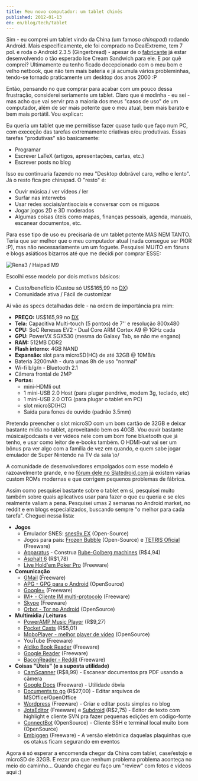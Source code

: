 ```yaml
---
title: Meu novo computador: um tablet chinês
published: 2012-01-13
en: en/blog/tech/tablet
---
```


Sim - eu comprei um tablet vindo da China (um famoso _chinapad_) rodando Android.
Mais especificamente, ele foi comprado no DealExtreme, tem 7 pol. e roda o Android 2.3.5 (Gingerbread) - apesar de
o [fabricante][1] já estar desenvolvendo o tão esperado Ice Cream Sandwich para ele.
E por quê comprei? Ultimamente eu tenho ficado decepcionado com o meu bom e velho netbook, que não tem mais bateria e já acumula vários probleminhas,
tendo-se tornado praticamente um desktop dos anos 2000 :P

Então, pensando no que comprar para acabar com um pouco dessa frustração, considerei seriamente um tablet.
Claro que é modinha - eu sei - mas acho que vai servir pra a maioria dos meus "casos de uso" de um computador, além de ser mais potente que o meu atual,
bem mais barato e bem mais portátil. Vou explicar:

<!--more-->

Eu queria um tablet que me permitisse fazer quase tudo que faço num PC, com execeção das tarefas extremamente criativas e/ou produtivas.
Essas tarefas "produtivas" são basicamente:

  * Programar
  * Escrever LaTeX (artigos, apresentações, cartas, etc.)
  * Escrever posts no blog

Isso eu continuaria fazendo no meu "Desktop dobrável caro, velho e lento". Já o resto fica pro chinapad. O "resto" é:

  * Ouvir música / ver vídeos / ler
  * Surfar nas interwebs
  * Usar redes sociais/antisociais e conversar com os miguxos
  * Jogar jogos 2D e 3D moderados
  * Algumas coisas úteis como mapas, finanças pessoais, agenda, manuais, escanear documentos, etc.

Para esse tipo de uso eu precisaria de um tablet potente MAS NEM TANTO.
Teria que ser melhor que o meu computador atual (nada consegue ser PIOR :P), mas não necessariamente um um foguete.
Pesquisei MUITO em fóruns e blogs asiáticos bizarros até que me decidi por comprar ESSE:

![Rena3 / Haipad M9](/files/imgs/2012-01_sku_81345_7.jpg)

Escolhi esse modelo por dois motivos básicos:

  * Custo/benefício (Custou só US$165,99 no [DX][2])
  * Comunidade ativa / Fácil de customizar

Aí vão as specs detalhadas dele - na ordem de importância pra mim:

  * **PREÇO:** US$165,99 no [DX][3]
  * **Tela:** Capacitiva Multi-touch (5 pontos) de 7'' e resolução 800x480
  * **CPU:** SoC Renesas EV2 - Dual Core ARM Cortex A9 @ 1GHz cada
  * **GPU:** PowerVX SGX530 (mesma do Galaxy Tab, se não me engano)
  * **RAM:** 512MB DDR2
  * **Flash interno:** 4GB NAND
  * **Expansão:** slot para microSD(HC) de até 32GB @ 10MB/s
  * Bateria 3200mAh - dura umas 8h de uso "normal"
  * Wi-fi b/g/n - Bluetooth 2.1
  * Câmera frontal de 2MP
  * **Portas:**
      + mini-HDMIi out
      + 1 mini-USB 2.0 Host (para plugar pendrive, modem 3g, teclado, etc)
      + 1 mini-USB 2.0 OTG (para plugar o tablet em PC)
      + slot microSD(HC)
      + Saída para fones de ouvido (padrão 3.5mm)

Pretendo preencher o slot microSD com um bom cartão de 32GB e deixar bastante mídia no tablet, aproveitando bem os 40GB.
Vou ouvir bastante música/podcasts e ver vídeos nele com um bom fone bluetooth que já tenho, e usar como leitor de e-books também.
O HDMI-out vai ser um bônus pra ver algo com a família de vez em quando, e quem sabe jogar emulador de Super Nintendo na TV da sala \o/

A comunidade de desenvolvedores empolgados com esse modelo é razoavelmente grande,
e no [fórum dele no Slatedroid.com][4] já existem várias custom ROMs modernas e que corrigem pequenos problemas de fábrica.

Assim como pesquisei bastante sobre o tablet em si, pesquisei muito também sobre quais aplicativos usar para fazer o que eu queria e se eles realmente valiam a pena.
Pesquisei umas 2 semanas no Android market, no reddit e em blogs especializados, buscando sempre "o melhor para cada tarefa".
Cheguei nessa lista:

  * **Jogos**
      * Emulador SNES: [snes9x EX](http://www.explusalpha.com/home/snes9x-ex/downloads) (Open-Source)
      * Jogos para pais: [Frozen Bubble](https://market.android.com/details?id=org.jfedor.frozenbubble) (Open-Source)
        e [TETRIS Oficial](https://market.android.com/details?id=com.ea.tetrisfree_na) (Freeware)
      * [Apparatus](https://market.android.com/details?id=com.bithack.apparatus) - Construa
        [Rube-Golberg machines](http://en.wikipedia.org/wiki/Rube_Goldberg_machine) (R$4,94)
      * [Asphalt 6](https://market.android.com/details?id=com.gameloft.android.ANMP.GloftA6HP) (R$1,78)
      * [Live Hold'em Poker Pro](https://market.android.com/details?id=com.dragonplay.liveholdempro) (Freeware)
  * **Comunicação**
      * [GMail](https://market.android.com/details?id=com.google.android.gm) (Freeware)
      * [APG - GPG para o Android](https://market.android.com/details?id=org.thialfihar.android.apg) (OpenSource)
      * [Google+](https://market.android.com/details?id=com.google.android.apps.plus) (Freeware)
      * [IM+ - Cliente IM multi-protocolo](https://market.android.com/details?id=de.shapeservices.impluslite) (Freeware)
      * [Skype](https://market.android.com/details?id=com.skype.raider) (Freeware)
      * [Orbot - Tor no Android](https://market.android.com/details?id=org.torproject.android) (OpenSource)
  * **Multimídia / Leituras**
      * [PowerAMP Music Player](https://market.android.com/details?id=com.maxmpz.audioplayer) (R$9,27)
      * [Pocket Casts](https://market.android.com/details?id=au.com.shiftyjelly.pocketcasts) (R$5,01)
      * [MoboPlayer - melhor player de vídeo](https://market.android.com/details?id=com.clov4r.android.nil) (OpenSource)
      * YouTube (Freeware)
      * [Aldiko Book Reader](https://market.android.com/details?id=com.aldiko.android) (Freeware)
      * [Google Reader](https://market.android.com/details?id=com.google.android.apps.reader) (Freeware)
      * [BaconReader - Reddit](https://market.android.com/details?id=com.onelouder.baconreader) (Freeware)
  * **Coisas "Úteis" (e a suposta utilidade)**
      * [CamScanner](https://market.android.com/details?id=com.intsig.camscanner) (R$8,99) - Escanear documentos pra PDF usando a câmera
      * [Google Docs](https://market.android.com/details?id=com.google.android.apps.docs) (Freeware) - Utilidade óbvia
      * [Documents to go](https://market.android.com/details?id=com.dataviz.docstogo) (R$27,00) - Editar arquivos de MSOffice/OpenOffice
      * [Wordpress](https://market.android.com/details?id=org.wordpress.android) (Freeware) - Criar e editar posts simples no blog
      * [JotaEditor](https://market.android.com/details?id=jp.sblo.pandora.jota) (Freeware) e
        [Subdroid](https://market.android.com/details?id=com.feldschmid.subdroid_donate) (R$2,75) - Editor de texto com highlight
        e cliente SVN pra fazer pequenas edições em código-fonte
      * [ConnectBot](https://market.android.com/details?id=org.connectbot) (OpenSource) - Cliente SSH e terminal local muito bom (OpenSource)
      * [Embiggen](https://market.android.com/details?id=com.briercan.embiggen) (Freeware) - A versão eletrônica daquelas plaquinhas
        que os otakus ficam segurando em eventos

Agora é só esperar a encomenda chegar da China com tablet, case/estojo e microSD de 32GB.
E rezar pra que nenhum problema problema aconteça no meio do caminho...
Quando chegar eu faço um "review" com fotos e vídeos aqui :)


[1]: <http://www.haipad.net/enindex.asp>
[2]: <http://www.dealextreme.com/p/7-capacitive-lcd-dual-core-android-2-2-tablet-pc-w-camera-wi-fi-bluetooth-hdmi-4gb-cortex-a9-81345>
[3]: <http://www.dealextreme.com/p/7-capacitive-lcd-dual-core-android-2-2-tablet-pc-w-camera-wi-fi-bluetooth-hdmi-4gb-cortex-a9-81345>
[4]: <http://www.slatedroid.com/forum/204-rena>
